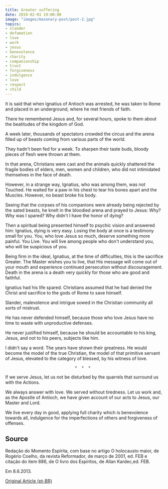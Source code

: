 ```yaml
---
title: Greater suffering 
date: 2019-02-01 19:00:00
image: "images/masonary-post/post-2.jpg"
topics: 
- slander
- defamation
- love
- work
- jesus
- benevolence
- charity
- companionship
- trust
- forgiveness
- indulgence
- love
- respect
- child
---
```


It is said that when Ignatius of Antioch was arrested, he was taken to Rome and placed
in an underground, where he met friends of faith.

There he remembered Jesus and, for several hours, spoke to them about the
beatitudes of the kingdom of God.

A week later, thousands of spectators crowded the circus and the arena filled up
of beasts coming from various parts of the world.

They hadn't been fed for a week. To sharpen their taste buds,
bloody pieces of flesh were thrown at them.

In that arena, Christians were cast and the animals quickly
shattered the fragile bodies of elders, men, women and children, who did not
intimidated themselves in the face of death.

However, in a strange way, Ignatius, who was among them, was not
Touched. He waited for a paw in his chest to tear his bones apart and the
Muscles. However, no beast broke his body.

Seeing that the corpses of his companions were already being rejected by the
sated beasts, he knelt in the bloodied arena and prayed to Jesus: Why?
Why was I spared? Why didn't I have the honor of dying?

Then a spiritual being presented himself to psychic vision and answered him:
Ignatius, dying is very easy. Losing the body at once is a testimony
small for you. You, who love Jesus so much, deserve something more painful. You
Live. You will live among people who don't understand you, who will be suspicious of you.

Being firm in the ideal, Ignatius, at the time of difficulties, this is the sacrifice
Greater. The Master wishes you to live, that His message will come out of your mouth and
experience continued persecution without discouragement. Death in the arena is a
death very quickly for those who are good and faithful.

Ignatius had his life spared. Christians assumed that he had denied the
Christ and sacrifice to the gods of Rome to save himself.

Slander, malevolence and intrigue sowed in the Christian community all sorts
of mistrust.

He has never defended himself, because those who love Jesus have no time to waste with
unproductive defenses.

He never justified himself, because he should be accountable to his king, Jesus, and
not to his peers, subjects like him.

I didn't say a word. The years have shown their greatness. He would become
the model of the true Christian, the model of that primitive servant of Jesus,
elevated to the category of blessed, by his witness of love.

                                   *  *  * 

If we serve Jesus, let us not be disturbed by the quarrels that surround us with the
Actions.

We always answer with love. We served without tiredness. Let us work and, as the Apostle
of Antioch, we have given account of our acts to Jesus, our Master and Lord.

We live every day in good, applying full charity which is benevolence towards
all, indulgence for the imperfections of others and forgiveness of offenses.


## Source
Redação do Momento Espírita, com base no artigo O
holocausto maior, de Rogério Coelho, da revista
Reformador, de março de 2001, ed. FEB e  citação do
item 886, de O livro dos Espíritos, de Allan Kardec,ed. FEB.

Em 8.6.2013.


[Original Article (pt-BR)](http://momento.com.br/pt/ler_texto.php?id=611)
